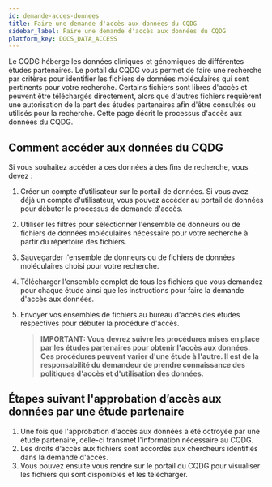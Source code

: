 ```yaml
---
id: demande-acces-donnees
title: Faire une demande d'accès aux données du CQDG
sidebar_label: Faire une demande d'accès aux données du CQDG
platform_key: DOCS_DATA_ACCESS
---
```


Le CQDG héberge les données cliniques et génomiques de différentes études partenaires. Le portail du CQDG vous permet de faire une recherche par critères pour identifier les fichiers de données moléculaires qui sont pertinents pour votre recherche. Certains fichiers sont libres d'accès et peuvent être téléchargés directement, alors que d'autres fichiers requièrent une autorisation de la part des études partenaires afin d'être consultés ou utilisés pour la recherche. Cette page décrit le processus d'accès aux données du CQDG.

## Comment accéder aux données du CQDG

Si vous souhaitez accéder à ces données à des fins de recherche, vous devez :

1. Créer un compte d’utilisateur sur le portail de données. Si vous avez déjà un compte d'utilisateur, vous pouvez accéder au portail de données pour débuter le processus de demande d'accès. 
2. Utiliser les filtres pour sélectionner l'ensemble de donneurs ou de fichiers de données moléculaires nécessaire pour votre recherche à partir du répertoire des fichiers. 
3. Sauvegarder l'ensemble de donneurs ou de fichiers de données moléculaires choisi pour votre recherche.
4. Télécharger l'ensemble complet de tous les fichiers que vous demandez pour chaque étude ainsi que les instructions pour faire la demande d'accès aux données. 
5. Envoyer vos ensembles de fichiers au bureau d'accès des études respectives pour débuter la procédure d'accès. 


   > **IMPORTANT: Vous devrez suivre les procédures mises en place par les études partenaires pour obtenir l'accès aux données. Ces procédures peuvent varier d'une étude à l'autre. Il est de la responsabilité du demandeur de prendre connaissance des politiques d'accès et d'utilisation des données.** 

## Étapes suivant l'approbation d’accès aux données par une étude partenaire

1.	Une fois que l'approbation d'accès aux données a été octroyée par une étude partenaire, celle-ci transmet l'information nécessaire au CQDG.  
2.	Les droits d’accès aux fichiers sont accordés aux chercheurs identifiés dans la demande d'accès.  
3.	Vous pouvez ensuite vous rendre sur le portail du CQDG pour visualiser les fichiers qui sont disponibles et les télécharger. 
